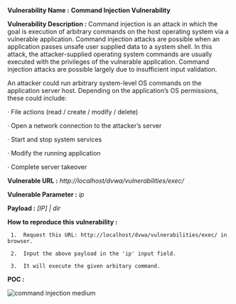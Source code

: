 **Vulnerability Name :** **Command Injection Vulnerability**

**Vulnerability Description :** Command injection is an attack in which the goal is execution of arbitrary commands on the host operating system via a vulnerable application. Command injection attacks are possible when an application passes unsafe user supplied data to a system shell. In this attack, the attacker-supplied operating system commands are usually executed with the privileges of the vulnerable application. Command injection attacks are possible largely due to insufficient input validation.
                                
An attacker could run arbitrary system-level OS commands on the application server host. Depending on the application’s OS permissions, these could include:

· File actions (read / create / modify / delete)

· Open a network connection to the attacker’s server

· Start and stop system services

· Modify the running application

· Complete server takeover

**Vulnerable URL :** *http://localhost/dvwa/vulnerabilities/exec/*

**Vulnerable Parameter :** *ip*

**Payload :** *[IP] | dir*

**How to reproduce this vulnerability :**

     1.  Request this URL: http://localhost/dvwa/vulnerabilities/exec/ in browser.

     2.  Input the above payload in the 'ip' input field.

     3.  It will execute the given arbitary command.
     
**POC :**
    
   ![command injection medium](https://user-images.githubusercontent.com/36234942/61731891-0d3a3c80-ad9a-11e9-9d78-e02d62e665ad.PNG)
